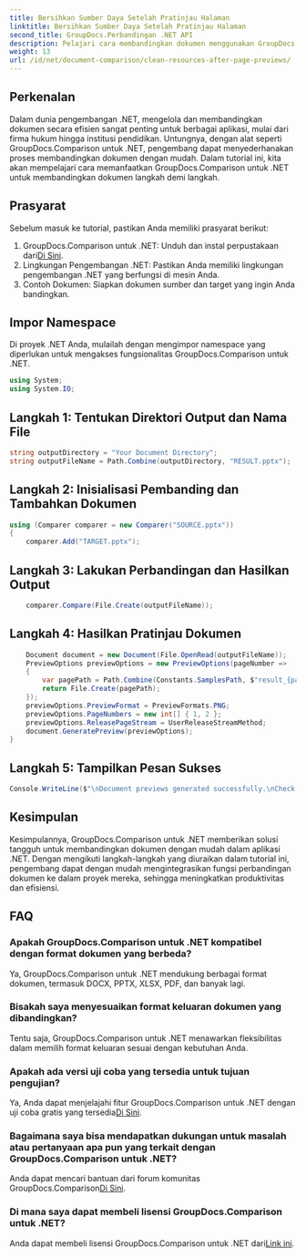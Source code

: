 ```yaml
---
title: Bersihkan Sumber Daya Setelah Pratinjau Halaman
linktitle: Bersihkan Sumber Daya Setelah Pratinjau Halaman
second_title: GroupDocs.Perbandingan .NET API
description: Pelajari cara membandingkan dokumen menggunakan GroupDocs.Comparison untuk .NET langkah demi langkah. Tingkatkan aplikasi .NET Anda dengan manajemen dokumen yang efisien.
weight: 13
url: /id/net/document-comparison/clean-resources-after-page-previews/
---
```

## Perkenalan
Dalam dunia pengembangan .NET, mengelola dan membandingkan dokumen secara efisien sangat penting untuk berbagai aplikasi, mulai dari firma hukum hingga institusi pendidikan. Untungnya, dengan alat seperti GroupDocs.Comparison untuk .NET, pengembang dapat menyederhanakan proses membandingkan dokumen dengan mudah. Dalam tutorial ini, kita akan mempelajari cara memanfaatkan GroupDocs.Comparison untuk .NET untuk membandingkan dokumen langkah demi langkah.
## Prasyarat
Sebelum masuk ke tutorial, pastikan Anda memiliki prasyarat berikut:
1.  GroupDocs.Comparison untuk .NET: Unduh dan instal perpustakaan dari[Di Sini](https://releases.groupdocs.com/comparison/net/).
2. Lingkungan Pengembangan .NET: Pastikan Anda memiliki lingkungan pengembangan .NET yang berfungsi di mesin Anda.
3. Contoh Dokumen: Siapkan dokumen sumber dan target yang ingin Anda bandingkan.

## Impor Namespace
Di proyek .NET Anda, mulailah dengan mengimpor namespace yang diperlukan untuk mengakses fungsionalitas GroupDocs.Comparison untuk .NET.

```csharp
using System;
using System.IO;
```

## Langkah 1: Tentukan Direktori Output dan Nama File
```csharp
string outputDirectory = "Your Document Directory";
string outputFileName = Path.Combine(outputDirectory, "RESULT.pptx");
```
## Langkah 2: Inisialisasi Pembanding dan Tambahkan Dokumen
```csharp
using (Comparer comparer = new Comparer("SOURCE.pptx"))
{
    comparer.Add("TARGET.pptx");
```
## Langkah 3: Lakukan Perbandingan dan Hasilkan Output
```csharp
    comparer.Compare(File.Create(outputFileName));
```
## Langkah 4: Hasilkan Pratinjau Dokumen
```csharp
    Document document = new Document(File.OpenRead(outputFileName));
    PreviewOptions previewOptions = new PreviewOptions(pageNumber =>
    {
        var pagePath = Path.Combine(Constants.SamplesPath, $"result_{pageNumber}.png");
        return File.Create(pagePath);
    });
    previewOptions.PreviewFormat = PreviewFormats.PNG;
    previewOptions.PageNumbers = new int[] { 1, 2 };
    previewOptions.ReleasePageStream = UserReleaseStreamMethod;
    document.GeneratePreview(previewOptions);
}
```
## Langkah 5: Tampilkan Pesan Sukses
```csharp
Console.WriteLine($"\nDocument previews generated successfully.\nCheck output in {outputDirectory}.");
```

## Kesimpulan
Kesimpulannya, GroupDocs.Comparison untuk .NET memberikan solusi tangguh untuk membandingkan dokumen dengan mudah dalam aplikasi .NET. Dengan mengikuti langkah-langkah yang diuraikan dalam tutorial ini, pengembang dapat dengan mudah mengintegrasikan fungsi perbandingan dokumen ke dalam proyek mereka, sehingga meningkatkan produktivitas dan efisiensi.
## FAQ
### Apakah GroupDocs.Comparison untuk .NET kompatibel dengan format dokumen yang berbeda?
Ya, GroupDocs.Comparison untuk .NET mendukung berbagai format dokumen, termasuk DOCX, PPTX, XLSX, PDF, dan banyak lagi.
### Bisakah saya menyesuaikan format keluaran dokumen yang dibandingkan?
Tentu saja, GroupDocs.Comparison untuk .NET menawarkan fleksibilitas dalam memilih format keluaran sesuai dengan kebutuhan Anda.
### Apakah ada versi uji coba yang tersedia untuk tujuan pengujian?
 Ya, Anda dapat menjelajahi fitur GroupDocs.Comparison untuk .NET dengan uji coba gratis yang tersedia[Di Sini](https://releases.groupdocs.com/).
### Bagaimana saya bisa mendapatkan dukungan untuk masalah atau pertanyaan apa pun yang terkait dengan GroupDocs.Comparison untuk .NET?
 Anda dapat mencari bantuan dari forum komunitas GroupDocs.Comparison[Di Sini](https://forum.groupdocs.com/c/comparison/12).
### Di mana saya dapat membeli lisensi GroupDocs.Comparison untuk .NET?
Anda dapat membeli lisensi GroupDocs.Comparison untuk .NET dari[Link ini](https://purchase.groupdocs.com/buy).